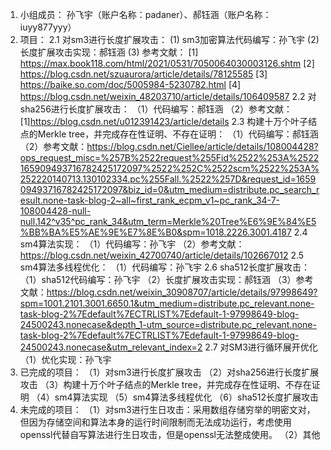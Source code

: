 1.  小组成员：
    孙飞宇（账户名称：padaner）、郝钰涵（账户名称：iuyy877yyy）
2.  项目：
2.1  对sm3进行长度扩展攻击：
     (1)  sm3加密算法代码编写：孙飞宇
     (2)  长度扩展攻击实现：郝钰涵
     (3)  参考文献：
          [1] https://max.book118.com/html/2021/0531/7050064030003126.shtm
          [2] https://blog.csdn.net/szuaurora/article/details/78125585
          [3] https://baike.so.com/doc/5005984-5230782.html
          [4] https://blog.csdn.net/weixin_48203710/article/details/106409587
2.2  对sha256进行长度扩展攻击：
    （1）代码编写：郝钰涵
    （2）参考文献：
          [1]https://blog.csdn.net/u012391423/article/details
2.3  构建十万个叶子结点的Merkle tree，并完成存在性证明、不存在证明：
    （1）代码编写：郝钰涵
    （2）参考文献：https://blog.csdn.net/Ciellee/article/details/108004428?ops_request_misc=%257B%2522request%255Fid%2522%253A%2522165909493716782425172097%2522%252C%2522scm%2522%253A%252220140713.130102334.pc%255Fall.%2522%257D&request_id=165909493716782425172097&biz_id=0&utm_medium=distribute.pc_search_result.none-task-blog-2~all~first_rank_ecpm_v1~pc_rank_34-7-108004428-null-null.142^v35^pc_rank_34&utm_term=Merkle%20Tree%E6%9E%84%E5%BB%BA%E5%AE%9E%E7%8E%B0&spm=1018.2226.3001.4187
2.4  sm4算法实现：
    （1）代码编写：孙飞宇
    （2）参考文献：https://blog.csdn.net/weixin_42700740/article/details/102667012 
2.5  sm4算法多线程优化：
    （1）代码编写：孙飞宇
2.6  sha512长度扩展攻击：
    （1）sha512代码编写：孙飞宇
    （2）长度扩展攻击实现：郝钰涵
    （3）参考文献：https://blog.csdn.net/weixin_30908707/article/details/97998649?spm=1001.2101.3001.6650.1&utm_medium=distribute.pc_relevant.none-task-blog-2%7Edefault%7ECTRLIST%7Edefault-1-97998649-blog-24500243.nonecase&depth_1-utm_source=distribute.pc_relevant.none-task-blog-2%7Edefault%7ECTRLIST%7Edefault-1-97998649-blog-24500243.nonecase&utm_relevant_index=2
2.7  对SM3进行循环展开优化
    （1）优化实现：孙飞宇
3.  已完成的项目：
（1）对sm3进行长度扩展攻击
（2）对sha256进行长度扩展攻击
（3）构建十万个叶子结点的Merkle tree，并完成存在性证明、不存在证明
（4）sm4算法实现
（5）sm4算法多线程优化
（6）sha512长度扩展攻击
4.  未完成的项目：
（1）对sm3进行生日攻击：采用数组存储穷举的明密文对，但因为存储空间和算法本身的运行时间限制而无法成功运行，考虑使用openssl代替自写算法进行生日攻击，但是openssl无法整成使用。
（2）其他
